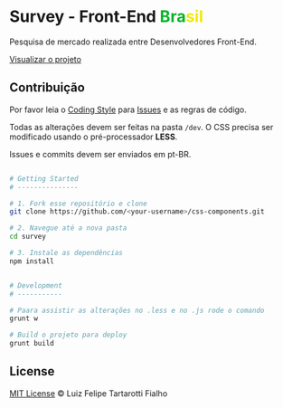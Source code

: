 Survey - Front-End <span style="color: #00b527">Bra</span><span style="color: #f4e800">sil</span>
=======

Pesquisa de mercado realizada entre Desenvolvedores Front-End.

[Visualizar o projeto](http://www.felipefialho.com/survey)

## Contribuição

Por favor leia o [Coding Style](https://github.com/LFeh/coding-style/) para [Issues](https://github.com/LFeh/css-components/issues) e as regras de código.

Todas as alterações devem ser feitas na pasta `/dev`. O CSS precisa ser modificado usando o pré-processador **LESS**.

Issues e commits devem ser enviados em pt-BR.

  ```bash

  # Getting Started
  # ---------------

  # 1. Fork esse repositório e clone
  git clone https://github.com/<your-username>/css-components.git

  # 2. Navegue até a nova pasta
  cd survey

  # 3. Instale as dependências
  npm install


  # Development
  # -----------

  # Paara assistir as alterações no .less e no .js rode o comando
  grunt w

  # Build o projeto para deploy
  grunt build
  ```

## License

[MIT License](http://felipefialho.mit-license.org/) © Luiz Felipe Tartarotti Fialho